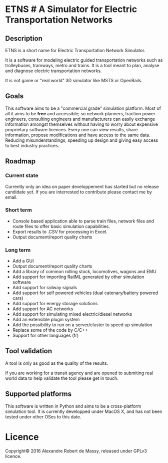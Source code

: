 # ETNS # A Simulator for Electric Transportation Networks

## Description
ETNS is a short name for Electric Transportation Network Simulator.

It is a software for modeling electric guided transportation networks 
such as trolleybuses, tramways, metro and trains. It is a tool meant
to plan, analyse and diagnose electric transportation networks.

It is not game or "real world" 3D simulator like MSTS or OpenRails.

## Goals
This software aims to be a "commercial grade" simulation platform. Most of
all it aims to be **free** and accessible; so network planners,
traction power engineers, consulting engineers and manufacturers can
easily exchange information amongst themselves without having to worry
about expensive proprietary software licences. Every one can view results,
share information, propose modifications and have access to the same data.
Reducing misunderstandings, speeding up design and giving easy access to
best industry practices.

## Roadmap
### Current state
Currently only an idea on paper developpement has started but no release candidate
yet. If you are interrested to contribute please contact me by email.

### Short term
* Console based application able to parse train files, network files 
and route files to offer basic simulation capabilities.
* Export results to .CSV for processing in Excel.
* Output document/report quality charts

### Long term
* Add a GUI
* Output document/report quality charts
* Add a library of common rolling stock, locomotives, wagons and EMU
* Add support for importing RailML generated by other simulation software
* Add support for railway signals
* Add support for self powered vehicles (dual catenary/battery powered cars)
* Add support for energy storage solutions
* Add support for AC networks
* Add support for simulating mixed electric/diesel networks
* Add an extensible plugin system
* Add the possibility to run on a server/cluster to speed up simulation
* Replace some of the code by C/C++
* Support for other languages (fr)

## Tool validation
A tool is only as good as the quality of the results.

If you are working for a transit agency and are opened to submiting real world data
to help validate the tool please get in touch.

## Supported platforms
This software is written in Python and aims to be a cross-platform simulation
tool. It is currently developped under MacOS X, and has not been tested under 
other OSes to this date.

# Licence
Copyright© 2016 Alexandre Robert de Massy, released under GPLv3 licence.